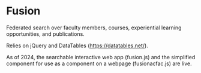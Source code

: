 # Fusion
Federated search over faculty members, courses, experiential learning opportunities, and publications.

Relies on jQuery and DataTables (https://datatables.net/).

As of 2024, the searchable interactive web app (fusion.js) and the simplified component for use as a component on a webpage (fusionacfac.js) are live.
